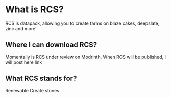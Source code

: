 # What is RCS?
RCS is datapack, allowing you to create farms on blaze cakes, deepslate, zinc and more!
## Where I can download RCS?
Momentally is RCS under review on Modrinth. When RCS will be published, I will post here link
## What RCS stands for?
Renewable Create stones.
